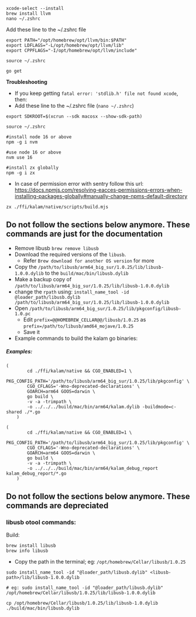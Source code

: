 ```shell script
xcode-select --install
brew install llvm
nano ~/.zshrc
```

Add these line to the ~/.zshrc file

```shell
export PATH="/opt/homebrew/opt/llvm/bin:$PATH"
export LDFLAGS="-L/opt/homebrew/opt/llvm/lib"
export CPPFLAGS="-I/opt/homebrew/opt/llvm/include"
```

```shell
source ~/.zshrc
```

```shell script
go get
```

**Troubleshooting**

- If you keep getting `fatal error: 'stdlib.h' file not found xcode`, then:
- Add these line to the ~/.zshrc file (`nano ~/.zshrc`)

```shell
export SDKROOT=$(xcrun --sdk macosx --show-sdk-path)
```

```shell
source ~/.zshrc
```

```shell
#install node 16 or above
npm -g i nvm

#use node 16 or above
nvm use 16

#install zx globally
npm -g i zx
```

- In case of permission error with sentry follow this url: https://docs.npmjs.com/resolving-eacces-permissions-errors-when-installing-packages-globally#manually-change-npms-default-directory

```shell
zx ./ffi/kalam/native/scripts/build.mjs
```

## Do not follow the sections below anymore. These commands are just for the documentation

- Remove libusb `brew remove libusb`
- Download the required versions of the `libusb`. 
  - Refer `Brew download for another OS version` for more
- Copy the `/path/to/libusb/arm64_big_sur/1.0.25/lib/libusb-1.0.0.dylib` to the `build/mac/bin/libusb.dylib`
- Make a backup copy of `/path/to/libusb/arm64_big_sur/1.0.25/lib/libusb-1.0.0.dylib`
- change the `rpath` using: `install_name_tool -id @loader_path/libusb.dylib /path/to/libusb/arm64_big_sur/1.0.25/lib/libusb-1.0.0.dylib`
- Open `/path/to/libusb/arm64_big_sur/1.0.25/lib/pkgconfig/libusb-1.0.pc`
  - Edit `prefix=@@HOMEBREW_CELLAR@@/libusb/1.0.25` as `prefix=/path/to/libusb/amd64_mojave/1.0.25`
  - Save it
- Example commands to build the kalam go binaries:

##### Examples:
```shell
(
        cd ./ffi/kalam/native && CGO_ENABLED=1 \
        PKG_CONFIG_PATH='/path/to/libusb/arm64_big_sur/1.0.25/lib/pkgconfig' \
        CGO_CFLAGS='-Wno-deprecated-declarations' \
        GOARCH=arm64 GOOS=darwin \
        go build \
        -v -a -trimpath \
        -o ../../../build/mac/bin/arm64/kalam.dylib -buildmode=c-shared ./*.go
    )
```

```shell
(
        cd ./ffi/kalam/native && CGO_ENABLED=1 \
        PKG_CONFIG_PATH='/path/to/libusb/arm64_big_sur/1.0.25/lib/pkgconfig' \
        CGO_CFLAGS='-Wno-deprecated-declarations' \
        GOARCH=arm64 GOOS=darwin \
        go build \
        -v -a -trimpath \
        -o ../../../build/mac/bin/arm64/kalam_debug_report kalam_debug_report/*.go
    )
```


## Do not follow the sections below anymore. These commands are depreciated 
### libusb otool commands:

Build:
```shell
brew install libusb
brew info libusb
```

- Copy the path in the terminal; eg: `/opt/homebrew/Cellar/libusb/1.0.25`

```shell script
sudo install_name_tool -id "@loader_path/libusb.dylib" <libusb-path>/lib/libusb-1.0.0.dylib

# eg: sudo install_name_tool -id "@loader_path/libusb.dylib" /opt/homebrew/Cellar/libusb/1.0.25/lib/libusb-1.0.0.dylib

cp /opt/homebrew/Cellar/libusb/1.0.25/lib/libusb-1.0.dylib  ./build/mac/bin/libusb.dylib
```
